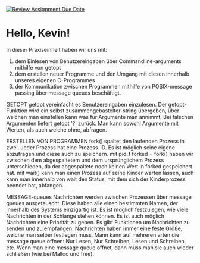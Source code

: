 [![Review Assignment Due Date](https://classroom.github.com/assets/deadline-readme-button-22041afd0340ce965d47ae6ef1cefeee28c7c493a6346c4f15d667ab976d596c.svg)](https://classroom.github.com/a/H1vNwaly)
# Hello, Kevin!

In dieser Praxiseinheit haben wir uns mit:
1. dem Einlesen von Benutzereingaben über Commandline-arguments mithilfe von getopt
2. dem erstellen neuer Programme und den Umgang mit diesen innerhalb unseres eigenen C-Programmes
3. der Kommunikation zwischen Programmen mithilfe von POSIX-message passing über message queues
beschäftigt.

GETOPT
getopt vereinfacht es Benutzereingaben einzulesen.
Der getopt-Funktion wird ein selbst zusammengebastelter-string übergeben, über welchen man einstellen kann was für Argumente man annimmt.
Bei falschen Argumenten liefert getopt '?' zurück.
Man kann sowohl Argumente mit Werten, als auch welche ohne, abfragen.

ERSTELLEN VON PROGRAMMEN
fork() spaltet den laufenden Prozess in zwei.
Jeder Prozess hat eine Prozess-ID. Es ist möglich seine eigene abzufragen und diese auch zu speichern.
mit pid_t forked = fork() haben wir zwischen dem abgespaltetem und dem ursprünglichem Prozess unterschieden, da der abgespaltete noch keinen Wert in forked gespeichert hat.
mit wait() kann man einen Prozess auf seine Kinder warten lassen, auch kann man innerhalb von wait den Status, mit dem sich der Kinderprozess beendet hat, abfangen.

MESSAGE-queues
Nachrichten werden zwischen Prozessen über message queues ausgetauscht.
Diese haben alle einen bestimmten Namen, der innerhalb des Systems einzigartig ist.
Es ist möglich festzulegen, wie viele Nachrichten in der Schlange stehen können. Es ist auch möglich Nachrichten eine Priorität zu geben.
Es gibt Funktionen um Nachrichten zu senden und zu empfangen.
Nachrichten haben immer eine feste Größe, welche man selber festlegen muss.
Mann kann auf mehreren arten die message queue öffnen: Nur Lesen, Nur Schreiben, Lesen und Schreiben, etc.
Wenn man eine message queue öffnet, dann muss man sie auch wieder schließen (wie bei Malloc und free).